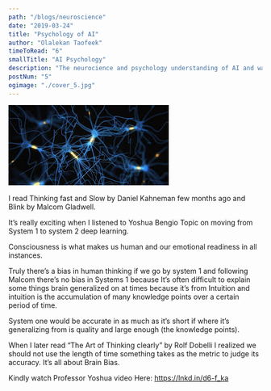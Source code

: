 ```yaml
---
path: "/blogs/neuroscience"
date: "2019-03-24"
title: "Psychology of AI"
author: "Olalekan Taofeek"
timeToRead: "6"
smallTitle: "AI Psychology"
description: "The neurocience and psychology understanding of AI and way forward."
postNum: "5"
ogimage: "./cover_5.jpg"
---
```


<img src="cover_5.jpg"/>
<br/>

I read Thinking fast and Slow by Daniel Kahneman few months ago and Blink by Malcom Gladwell.

It’s really exciting when I listened to Yoshua Bengio Topic on moving from System 1 to system 2 deep learning.

Consciousness is what makes us human and our emotional readiness in all instances.

Truly there’s a bias in human thinking if we go by system 1 and following Malcom there’s no bias in Systems 1 because It’s often difficult to explain some things brain generalized on at times because it’s from Intuition and intuition is the accumulation of many knowledge points over a certain period of time.

System one would be accurate in as much as it’s short if where it’s generalizing from is quality and large enough (the knowledge points).

When I later read “The Art of Thinking clearly” by Rolf Dobelli I realized we should not use the length of time something takes as the metric to judge its accuracy. It’s all about Brain Bias.

Kindly watch Professor Yoshua video Here: https://lnkd.in/d6-f_ka
